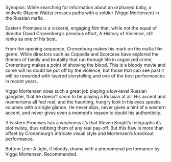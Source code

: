 Synopsis: While searching for information about an orphaned baby, a midwife (Naomi Watts) crosses paths with a soldier (Viggo Mortensen) in the Russian mafia.

Eastern Promises is a visceral, engaging film that, while not the equal of director David Cronenberg’s previous effort, A History of Violence, still ranks as one of his best.

From the opening sequence, Cronenburg makes his mark on the mafia film genre. While directors such as Coppella and Scorcese have explored the themes of family and brutality that run through life in organized crime, Cronenburg makes a point of showing the blood.  This is a bloody movie and some will no doubt be put off by the violence, but those that can see past it will be rewarded with layered storytelling and one of the best performances in recent years.

Viggo Mortensen does such a great job playing a low-level Russian gangster, that he doesn’t <em>seem</em> to be playing a Russian at all.  His accent and mannerisms all feel real, and the haunting, hungry look in his eyes speaks volumes with a single glance.  He never slips, never gives a hint of a western accent, and never gives even a moment’s reason to doubt his authenticity.

If Eastern Promises has a weakness it’s that Steven Knight’s telegraphs its plot twists, thus robbing them of any real pay-off.  But this flaw is more than offset by Cronenburg’s intricate visual style and Mortensen’s knockout performance.

Bottom Line: A tight, if bloody, drama with a phenomenal performance by Viggo Mortensen.  Recommended.



